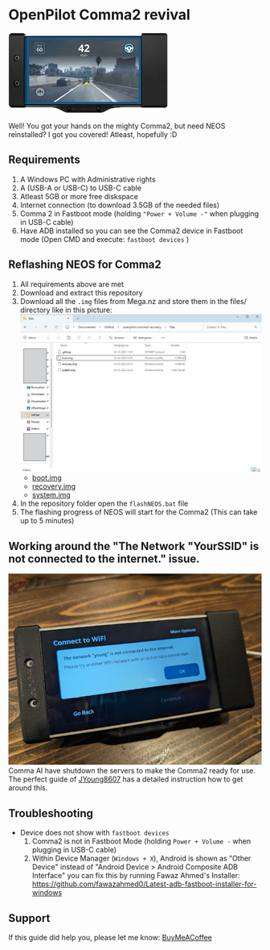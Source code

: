 OpenPilot Comma2 revival
======
![Screenshot](images/comma2.jpg)

Well! You got your hands on the mighty Comma2, but need NEOS reinstalled?
I got you covered! Atleast, hopefully :D

Requirements
------
1. A Windows PC with Administrative rights
2. A (USB-A or USB-C) to USB-C cable
3. Atleast 5GB or more free diskspace
4. Internet connection (to download 3.5GB of the needed files) 
5. Comma 2 in Fastboot mode (holding `"Power + Volume -"` when plugging in USB-C cable)
6. Have ADB installed so you can see the Comma2 device in Fastboot mode (Open CMD and execute: `fastboot devices` )


Reflashing NEOS for Comma2
------
1. All requirements above are met
2. Download and extract this repository
3. Download all the `.img` files from Mega.nz and store them in the files/ directory like in this picture:
    ![Screenshot](images/files.jpg)
    - [boot.img](https://mega.nz/file/aUUTQSJL#nJauYOIbKwWFVp3MGjqqdxiY36ccwTxQFWsUMfxz-_s)
    - [recovery.img](https://mega.nz/file/mN12DRzL#139jBwBAKxxtFlFARI-nLSWzK54VKc9-fWFWunnRFlY)
    - [system.img](https://mega.nz/file/yUkRQLKT#e3A72hE7H584zhxNy5CWiJGKBBHNnvK2tZu3uPonxj4)
3. In the repository folder open the `flashNEOS.bat` file
4. The flashing progress of NEOS will start for the Comma2 (This can take up to 5 minutes)

Working around the "The Network "YourSSID" is not connected to the internet." issue.
------
![Screenshot](images/neos_stuck_install.jpg)
Comma AI have shutdown the servers to make the Comma2 ready for use.
The perfect guide of [JYoung8607](https://github.com/jyoung8607/neos-manual-install) has a detailed instruction how to get around this.


Troubleshooting
------
- Device does not show with `fastboot devices`
    1. Comma2 is not in Fastboot Mode (holding `Power + Volume -` when plugging in USB-C cable)
    2. Within Device Manager (`Windows + X`), Android is shown as "Other Device" instead of "Android Device > Android Composite ADB Interface" you can fix this by running Fawaz Ahmed's Installer: https://github.com/fawazahmed0/Latest-adb-fastboot-installer-for-windows

Support
------
If this guide did help you, please let me know:
[BuyMeACoffee](https://buymeacoffee.com/tnijland3)